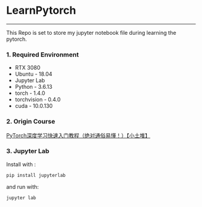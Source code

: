 # LearnPytorch
---
This Repo is set to store my jupyter notebook file during learning the pytorch.

### 1. Required Environment
+ RTX 3080
+ Ubuntu - 18.04
+ Jupyter Lab 
+ Python - 3.6.13
+ torch - 1.4.0
+ torchvision - 0.4.0
+ cuda - 10.0.130

### 2. Origin Course
[PyTorch深度学习快速入门教程（绝对通俗易懂！）【小土堆】](https://www.bilibili.com/video/BV1hE411t7RN/)

### 3. Jupyter Lab
Install with :   
```bash
pip install jupyterlab
```   
and run with:   
```bash
jupyter lab
```

